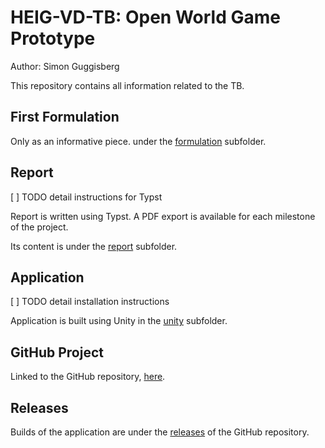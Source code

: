 # HEIG-VD-TB: Open World Game Prototype

Author: Simon Guggisberg

This repository contains all information related to the TB.

## First Formulation

Only as an informative piece. under the [formulation](/formulation/TB_first_formulation_OWP.typ) subfolder.

## Report

[ ] TODO detail instructions for Typst

Report is written using Typst.
A PDF export is available for each milestone of the project.

Its content is under the [report](/report/main.typ) subfolder.

## Application

[ ] TODO detail installation instructions

Application is built using Unity in the [unity](/unity/) subfolder.

## GitHub Project

Linked to the GitHub repository, [here](https://github.com/users/GuggisbergSimon/projects/2).

## Releases

Builds of the application are under the [releases](https://github.com/GuggisbergSimon/HEIG-VD-TB/releases/latest) of the GitHub repository.
